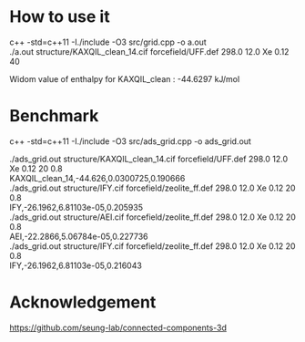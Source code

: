 # How to use it

c++ -std=c++11 -I./include -O3 src/grid.cpp -o a.out <br>
./a.out structure/KAXQIL_clean_14.cif forcefield/UFF.def 298.0 12.0 Xe 0.12 40

Widom value of enthalpy for KAXQIL_clean : -44.6297 kJ/mol

# Benchmark
c++ -std=c++11 -I./include -O3 src/ads_grid.cpp -o ads_grid.out

./ads_grid.out structure/KAXQIL_clean_14.cif forcefield/UFF.def 298.0 12.0 Xe 0.12 20 0.8 <br>
KAXQIL_clean_14,-44.626,0.0300725,0.190666 <br>
./ads_grid.out structure/IFY.cif forcefield/zeolite_ff.def 298.0 12.0 Xe 0.12 20 0.8 <br>
IFY,-26.1962,6.81103e-05,0.205935 <br>
./ads_grid.out structure/AEI.cif forcefield/zeolite_ff.def 298.0 12.0 Xe 0.12 20 0.8 <br>
AEI,-22.2866,5.06784e-05,0.227736 <br>
./ads_grid.out structure/IFY.cif forcefield/zeolite_ff.def 298.0 12.0 Xe 0.12 20 0.8 <br>
IFY,-26.1962,6.81103e-05,0.216043 <br>

# Acknowledgement
https://github.com/seung-lab/connected-components-3d